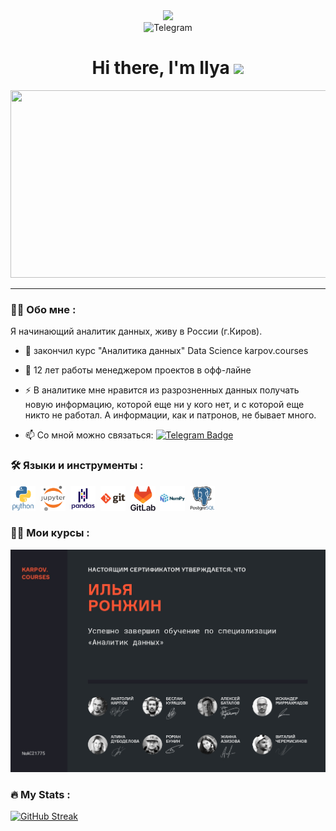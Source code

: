 <div id="header" align="center">
  <img src="https://media.giphy.com/media/M9gbBd9nbDrOTu1Mqx/giphy.gif" width="100"/>
</div>

<div align="center"
  <a href="https://t.me/@I_Ronzhin"> 
  <img src="https://img.shields.io/badge/Telegram-blue?style=for-the-badge&logo=telegram&logoColor=white" alt="Telegram"/>
  </a>
</div>

<div id="header" >
  <h1 align="center"> 
    Hi there, I'm Ilya
    <img src="https://github.com/blackcater/blackcater/raw/main/images/Hi.gif" height="32"/>
  </h1>
</div>

<div align="center">
  <img src="https://media.giphy.com/media/dWesBcTLavkZuG35MI/giphy.gif" width="600" height="300"/>
</div>

---

### :man_technologist: Обо мне :
Я начинающий аналитик данных, живу в России (г.Киров). 
- :telescope: закончил курс "Аналитика данных" Data Science karpov.courses

- :seedling: 12 лет работы менеджером проектов в офф-лайне

- :zap: В аналитике мне нравится из разрозненных данных получать новую информацию, которой еще ни у кого нет, и с которой еще никто не работал. А информации, как и патронов, не бывает много.

- :mailbox: Со мной можно связаться: [![Telegram Badge](https://img.shields.io/badge/-Telegram-blue?style=flat&logo=telegram&logoColor=white)]([@I_Ronzhin](http://t.me/@I_Ronzhin))
  
### :hammer_and_wrench: Языки и инструменты :
<div>
   <img src="https://github.com/devicons/devicon/blob/master/icons/python/python-original-wordmark.svg" title="python" alt="python" width="40" height="40"/>&nbsp;
  <img src="https://github.com/devicons/devicon/blob/master/icons/jupyter/jupyter-original-wordmark.svg" title="jupyter" alt="jupyter" width="40" height="40"/>&nbsp;
  <img src="https://github.com/devicons/devicon/blob/master/icons/pandas/pandas-original-wordmark.svg" title="pandas" alt="pandas" width="40" height="40"/>&nbsp;
  <img src="https://github.com/devicons/devicon/blob/master/icons/git/git-original-wordmark.svg" title="git" alt="git" width="40" height="40"/>&nbsp;
  <img src="https://github.com/devicons/devicon/blob/master/icons/gitlab/gitlab-original-wordmark.svg" title="gitlab" alt="gitlab" width="40" height="40"/>&nbsp;
  <img src="https://github.com/devicons/devicon/blob/master/icons/numpy/numpy-original-wordmark.svg" title="numpy" alt="numpy" width="40" height="40"/>&nbsp;
  <img src="https://github.com/devicons/devicon/blob/master/icons/postgresql/postgresql-original-wordmark.svg" title="postgresql" alt="postgresql" width="40" height="40"/>&nbsp;

  </div>

### :man_student: Мои курсы :
![Сертфикат: Аналитик Данных. Karpov.Courses](https://github.com/ronzhin-i/ronzhin-i/blob/main/Karpov_courses.jpg)

### :fire: My Stats :
<a href="https://git.io/streak-stats"><img src="http://github-readme-streak-stats.herokuapp.com?user=ronzhin-i&hide_border=true" alt="GitHub Streak" /></a>
